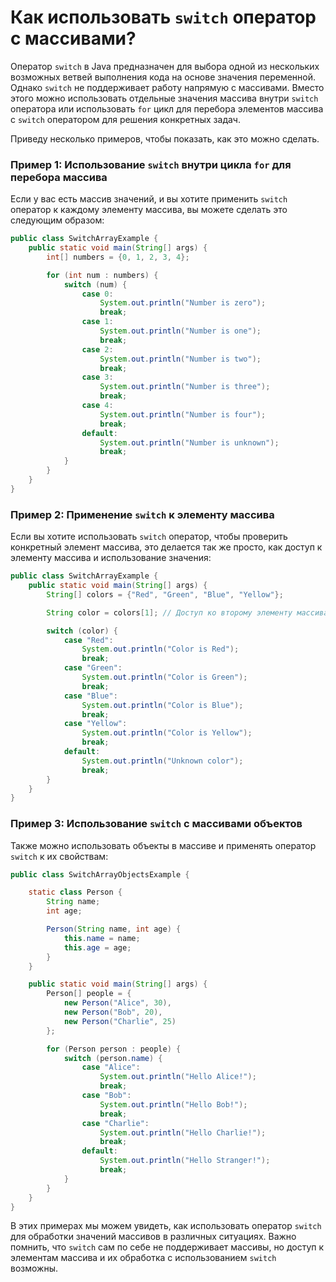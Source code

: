 # Как использовать `switch` оператор с массивами?

Оператор `switch` в Java предназначен для выбора одной из нескольких возможных ветвей выполнения кода на основе значения переменной. Однако `switch` не поддерживает работу напрямую с массивами. Вместо этого можно использовать отдельные значения массива внутри `switch` оператора или использовать `for` цикл для перебора элементов массива с `switch` оператором для решения конкретных задач.

Приведу несколько примеров, чтобы показать, как это можно сделать.

### Пример 1: Использование `switch` внутри цикла `for` для перебора массива

Если у вас есть массив значений, и вы хотите применить `switch` оператор к каждому элементу массива, вы можете сделать это следующим образом:

```java
public class SwitchArrayExample {
    public static void main(String[] args) {
        int[] numbers = {0, 1, 2, 3, 4};

        for (int num : numbers) {
            switch (num) {
                case 0:
                    System.out.println("Number is zero");
                    break;
                case 1:
                    System.out.println("Number is one");
                    break;
                case 2:
                    System.out.println("Number is two");
                    break;
                case 3:
                    System.out.println("Number is three");
                    break;
                case 4:
                    System.out.println("Number is four");
                    break;
                default:
                    System.out.println("Number is unknown");
                    break;
            }
        }
    }
}
```

### Пример 2: Применение `switch` к элементу массива

Если вы хотите использовать `switch` оператор, чтобы проверить конкретный элемент массива, это делается так же просто, как доступ к элементу массива и использование значения:

```java
public class SwitchArrayExample {
    public static void main(String[] args) {
        String[] colors = {"Red", "Green", "Blue", "Yellow"};

        String color = colors[1]; // Доступ ко второму элементу массива

        switch (color) {
            case "Red":
                System.out.println("Color is Red");
                break;
            case "Green":
                System.out.println("Color is Green");
                break;
            case "Blue":
                System.out.println("Color is Blue");
                break;
            case "Yellow":
                System.out.println("Color is Yellow");
                break;
            default:
                System.out.println("Unknown color");
                break;
        }
    }
}
```

### Пример 3: Использование `switch` с массивами объектов

Также можно использовать объекты в массиве и применять оператор `switch` к их свойствам:

```java
public class SwitchArrayObjectsExample {

    static class Person {
        String name;
        int age;

        Person(String name, int age) {
            this.name = name;
            this.age = age;
        }
    }

    public static void main(String[] args) {
        Person[] people = {
            new Person("Alice", 30),
            new Person("Bob", 20),
            new Person("Charlie", 25)
        };

        for (Person person : people) {
            switch (person.name) {
                case "Alice":
                    System.out.println("Hello Alice!");
                    break;
                case "Bob":
                    System.out.println("Hello Bob!");
                    break;
                case "Charlie":
                    System.out.println("Hello Charlie!");
                    break;
                default:
                    System.out.println("Hello Stranger!");
                    break;
            }
        }
    }
}
```

В этих примерах мы можем увидеть, как использовать оператор `switch` для обработки значений массивов в различных ситуациях. Важно помнить, что `switch` сам по себе не поддерживает массивы, но доступ к элементам массива и их обработка с использованием `switch` возможны.